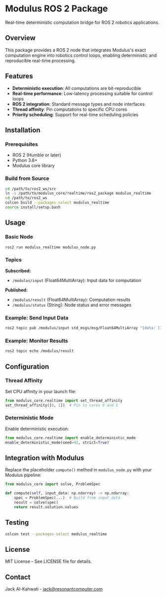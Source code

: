 # Modulus ROS 2 Package

Real-time deterministic computation bridge for ROS 2 robotics applications.

## Overview

This package provides a ROS 2 node that integrates Modulus's exact computation engine into robotics control loops, enabling deterministic and reproducible real-time processing.

## Features

- **Deterministic execution**: All computations are bit-reproducible
- **Real-time performance**: Low-latency processing suitable for control loops
- **ROS 2 integration**: Standard message types and node interfaces
- **Thread affinity**: Pin computations to specific CPU cores
- **Priority scheduling**: Support for real-time scheduling policies

## Installation

### Prerequisites

- ROS 2 (Humble or later)
- Python 3.8+
- Modulus core library

### Build from Source

```bash
cd /path/to/ros2_ws/src
ln -s /path/to/modulus_core/realtime/ros2_package modulus_realtime
cd /path/to/ros2_ws
colcon build --packages-select modulus_realtime
source install/setup.bash
```

## Usage

### Basic Node

```bash
ros2 run modulus_realtime modulus_node.py
```

### Topics

**Subscribed:**
- `/modulus/input` (Float64MultiArray): Input data for computation

**Published:**
- `/modulus/result` (Float64MultiArray): Computation results
- `/modulus/status` (String): Node status and error messages

### Example: Send Input Data

```bash
ros2 topic pub /modulus/input std_msgs/msg/Float64MultiArray "{data: [1.0, 2.0, 3.0]}"
```

### Example: Monitor Results

```bash
ros2 topic echo /modulus/result
```

## Configuration

### Thread Affinity

Set CPU affinity in your launch file:

```python
from modulus_core.realtime import set_thread_affinity
set_thread_affinity([0, 1])  # Pin to cores 0 and 1
```

### Deterministic Mode

Enable deterministic execution:

```python
from modulus_core.realtime import enable_deterministic_mode
enable_deterministic_mode(seed=42, strict=True)
```

## Integration with Modulus

Replace the placeholder `compute()` method in `modulus_node.py` with your Modulus pipeline:

```python
from modulus_core import solve, ProblemSpec

def compute(self, input_data: np.ndarray) -> np.ndarray:
    spec = ProblemSpec(...)  # Build from input_data
    result = solve(spec)
    return result.solution.values
```

## Testing

```bash
colcon test --packages-select modulus_realtime
```

## License

MIT License - See LICENSE file for details.

## Contact

Jack Al-Kahwati - jack@resonantcomputer.com



